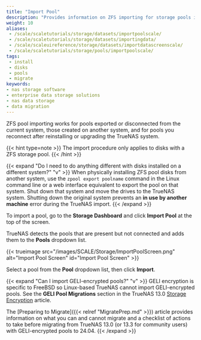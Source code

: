```yaml
---
title: "Import Pool"
description: "Provides information on ZFS importing for storage pools in TrueNAS. It also addresses GELI-encrypted pools."
weight: 10
aliases:
 - /scale/scaletutorials/storage/datasets/importpoolscale/
 - /scale/scaletutorials/storage/datasets/importingdata/
 - /scale/scaleuireference/storage/datasets/importdatascreenscale/
 - /scale/scaletutorials/storage/pools/importpoolscale/
tags:
 - install
 - disks
 - pools
 - migrate 
keywords:
- nas storage software
- enterprise data storage solutions
- nas data storage
- data migration
---
```


ZFS pool importing works for pools exported or disconnected from the current system, those created on another system, and for pools you reconnect after reinstalling or upgrading the TrueNAS system.

{{< hint type=note >}}
The import procedure only applies to disks with a ZFS storage pool.
{{< /hint >}}

{{< expand "Do I need to do anything different with disks installed on a different system?" "v" >}}
When physically installing ZFS pool disks from another system, use the `zpool export poolname` command in the Linux command line or a web interface equivalent to export the pool on that system.
Shut down that system and move the drives to the TrueNAS system.
Shutting down the original system prevents an **in use by another machine** error during the TrueNAS import.
{{< /expand >}}

To import a pool, go to the **Storage Dashboard** and click **Import Pool** at the top of the screen.

TrueNAS detects the pools that are present but not connected and adds them to the **Pools** dropdown list.

{{< trueimage src="/images/SCALE/Storage/ImportPoolScreen.png" alt="Import Pool Screen" id="Import Pool Screen" >}}

Select a pool from the **Pool** dropdown list, then click **Import**.

{{< expand "Can I import GELI-encrypted pools?" "v" >}}
GELI encryption is specific to FreeBSD so Linux-based TrueNAS cannot import GELI-encrypted pools.
See the **GELI Pool Migrations** section in the TrueNAS 13.0 [Storage Encryption](https://www.truenas.com/docs/core/13.0/coretutorials/storage/pools/storageencryption/#geli-pool-migrations) article.

The [Preparing to Migrate]({{< relref "MigratePrep.md" >}}) article provides information on what you can and cannot migrate and a checklist of actions to take before migrating from TrueNAS 13.0 (or 13.3 for community users) with GELI-encrypted pools to 24.04.
{{< /expand >}}
